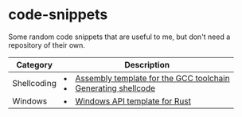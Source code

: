 # code-snippets
Some random code snippets that are useful to me, but don't need a repository of their own.

Category | Description
-|-
Shellcoding | <li>[Assembly template for the GCC toolchain](./shellcoding/gcc_assembly_template.s)</li><li>[Generating shellcode](./shellcoding/shellcode.sh)</li>
Windows | <li>[Windows API template for Rust](./windows/winapi-rust-template)</li>
